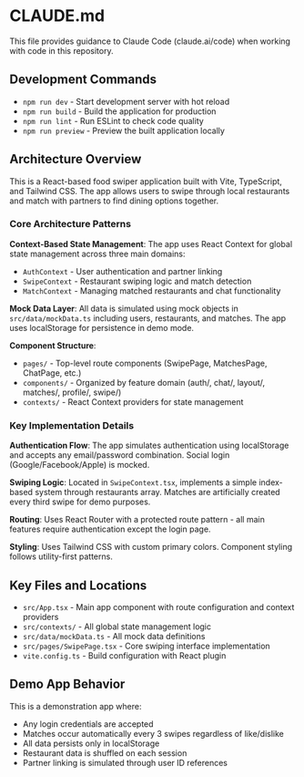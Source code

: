 # CLAUDE.md

This file provides guidance to Claude Code (claude.ai/code) when working with code in this repository.

## Development Commands

- `npm run dev` - Start development server with hot reload
- `npm run build` - Build the application for production
- `npm run lint` - Run ESLint to check code quality
- `npm run preview` - Preview the built application locally

## Architecture Overview

This is a React-based food swiper application built with Vite, TypeScript, and Tailwind CSS. The app allows users to swipe through local restaurants and match with partners to find dining options together.

### Core Architecture Patterns

**Context-Based State Management**: The app uses React Context for global state management across three main domains:
- `AuthContext` - User authentication and partner linking
- `SwipeContext` - Restaurant swiping logic and match detection
- `MatchContext` - Managing matched restaurants and chat functionality

**Mock Data Layer**: All data is simulated using mock objects in `src/data/mockData.ts` including users, restaurants, and matches. The app uses localStorage for persistence in demo mode.

**Component Structure**:
- `pages/` - Top-level route components (SwipePage, MatchesPage, ChatPage, etc.)
- `components/` - Organized by feature domain (auth/, chat/, layout/, matches/, profile/, swipe/)
- `contexts/` - React Context providers for state management

### Key Implementation Details

**Authentication Flow**: The app simulates authentication using localStorage and accepts any email/password combination. Social login (Google/Facebook/Apple) is mocked.

**Swiping Logic**: Located in `SwipeContext.tsx`, implements a simple index-based system through restaurants array. Matches are artificially created every third swipe for demo purposes.

**Routing**: Uses React Router with a protected route pattern - all main features require authentication except the login page.

**Styling**: Uses Tailwind CSS with custom primary colors. Component styling follows utility-first patterns.

## Key Files and Locations

- `src/App.tsx` - Main app component with route configuration and context providers
- `src/contexts/` - All global state management logic
- `src/data/mockData.ts` - All mock data definitions
- `src/pages/SwipePage.tsx` - Core swiping interface implementation
- `vite.config.ts` - Build configuration with React plugin

## Demo App Behavior

This is a demonstration app where:
- Any login credentials are accepted
- Matches occur automatically every 3 swipes regardless of like/dislike
- All data persists only in localStorage
- Restaurant data is shuffled on each session
- Partner linking is simulated through user ID references